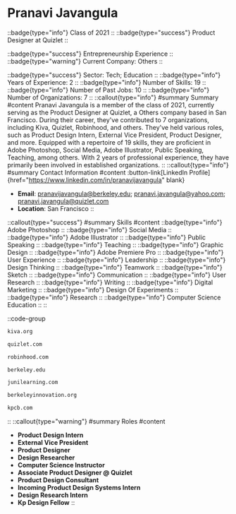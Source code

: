 # Pranavi Javangula
::badge{type="info"}
Class of 2021
::
::badge{type="success"}
Product Designer at Quizlet
::

::badge{type="success"}
Entrepreneurship Experience
::
::badge{type="warning"}
Current Company: Others
::

::badge{type="success"}
Sector: Tech; Education
::
::badge{type="info"}
Years of Experience: 2
::
::badge{type="info"}
Number of Skills: 19
::
::badge{type="info"}
Number of Past Jobs: 10
::
::badge{type="info"}
Number of Organizations: 7
::
::callout{type="info"}
#summary
Summary
#content
Pranavi Javangula is a member of the class of 2021, currently serving as the Product Designer at Quizlet, a Others company based in San Francisco. During their career, they've contributed to 7 organizations, including Kiva, Quizlet, Robinhood, and others. They've held various roles, such as Product Design Intern, External Vice President, Product Designer, and more. Equipped with a repertoire of 19 skills, they are proficient in Adobe Photoshop, Social Media, Adobe Illustrator, Public Speaking, Teaching, among others.  With 2 years of professional experience, they have primarily been involved in established organizations.
::
::callout{type="info"}
#summary
Contact Information
#content
:button-link[LinkedIn Profile]{href="https://www.linkedin.com/in/pranavijavangula" blank}
- **Email**: pranavijavangula@berkeley.edu; pranavi.javangula@yahoo.com; pranavi.javangula@quizlet.com
- **Location**: San Francisco
::

::callout{type="success"}
#summary
Skills
#content
::badge{type="info"}
Adobe Photoshop
::
::badge{type="info"}
Social Media
::
::badge{type="info"}
Adobe Illustrator
::
::badge{type="info"}
Public Speaking
::
::badge{type="info"}
Teaching
::
::badge{type="info"}
Graphic Design
::
::badge{type="info"}
Adobe Premiere Pro
::
::badge{type="info"}
User Experience
::
::badge{type="info"}
Leadership
::
::badge{type="info"}
Design Thinking
::
::badge{type="info"}
Teamwork
::
::badge{type="info"}
Sketch
::
::badge{type="info"}
Communication
::
::badge{type="info"}
User Research
::
::badge{type="info"}
Writing
::
::badge{type="info"}
Digital Marketing
::
::badge{type="info"}
Design Of Experiments
::
::badge{type="info"}
Research
::
::badge{type="info"}
Computer Science Education
::
::

::code-group
```bash [Kiva]
kiva.org
```
```bash [Quizlet]
quizlet.com
```
```bash [Robinhood]
robinhood.com
```
```bash [UC Berkeley]
berkeley.edu
```
```bash [Juni Learning]
junilearning.com
```
```bash [Berkeley Innovation]
berkeleyinnovation.org
```
```bash [Kleiner Perkins Caufield & Byers]
kpcb.com
```
::
::callout{type="warning"}
#summary
Roles
#content
- **Product Design Intern**
- **External Vice President**
- **Product Designer**
- **Design Researcher**
- **Computer Science Instructor**
- **Associate Product Designer @ Quizlet**
- **Product Design Consultant**
- **Incoming Product Design Systems Intern**
- **Design Research Intern**
- **Kp Design Fellow**
::

